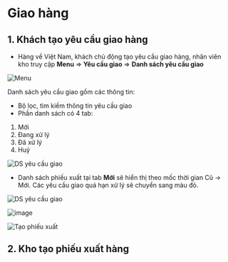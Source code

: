 # Giao hàng 

## 1. Khách tạo yêu cầu giao hàng
- Hàng về Việt Nam, khách chủ động tạo yêu cầu giao hàng, nhân viên kho truy cập **Menu** => **Yêu cầu giao** => **Danh sách yêu cầu giao**

![Menu](https://user-images.githubusercontent.com/73226975/162739814-02012d9e-8279-4953-a0f4-1206a9ff0c6d.png)

Danh sách yêu cầu giao gồm các thông tin:
* Bộ lọc, tìm kiếm thông tin yêu cầu giao
* Phần danh sách có 4 tab:
1. Mới
2. Đang xử lý
3. Đã xử lý
4. Huỷ

![DS yêu cầu giao](https://user-images.githubusercontent.com/73226975/162741682-b5d50c2a-a31e-495b-957d-3a825d76e2d0.png)

- Danh sách phiếu xuất tại tab **Mới** sẽ hiển thị theo mốc thời gian Cũ -> Mới. Các yêu cầu giao quá hạn xử lý sẽ chuyển sang màu đỏ.

![DS yêu cầu giao](https://user-images.githubusercontent.com/73226975/162742114-46e03299-9e89-4db7-be70-3ddbcd415b97.png)


![image](https://user-images.githubusercontent.com/73226975/162743137-29ca85f6-88cb-4b01-b08a-2baf3d7552f3.png)

![Tạo phiếu xuất](https://user-images.githubusercontent.com/73226975/162743365-c4b48b4f-5cf7-4ffe-8e7e-5ad3b1c04c6a.png)

## 2. Kho tạo phiếu xuất hàng


